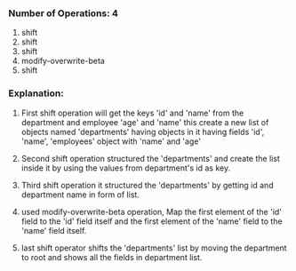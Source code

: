 ### Number of Operations: 4

1. shift
2. shift
3. shift
4. modify-overwrite-beta
5. shift

### Explanation:

1. First shift operation will get the keys 'id' and 'name' from the department and employee 'age' and 'name' this create a new list of objects named 'departments' having objects in it having fields 'id', 'name', 'employees' object with 'name' and 'age'

2. Second shift operation structured the 'departments' and create the list inside it by using the values from department's id as key.

3. Third shift operation it structured the 'departments' by getting id and department name in form of list.

4. used modify-overwrite-beta operation, Map the first element of the 'id' field to the 'id' field itself and the first element of the 'name' field to the 'name' field itself.

5. last shift operator shifts the 'departments' list by moving the department to root and shows all the fields in department list.